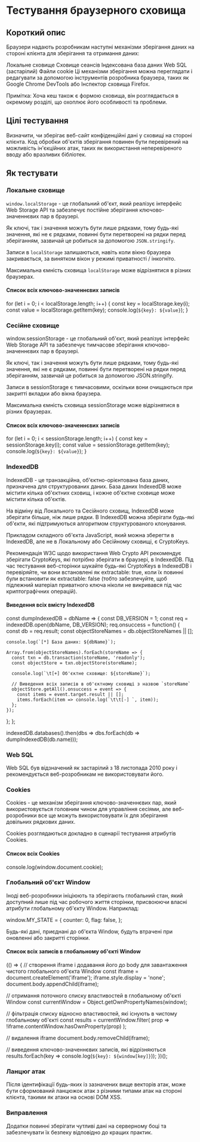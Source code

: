 # Тестування браузерного сховища

## Короткий опис

Браузери надають розробникам наступні механізми зберігання даних на стороні клієнта для зберігання та отримання даних:

Локальне сховище
Сховище сеансів
Індексована база даних
Web SQL (застарілий)
Файли cookie
Ці механізми зберігання можна переглядати і редагувати за допомогою інструментів розробника браузера, таких як Google Chrome DevTools або Інспектор сховища Firefox.

Примітка: Хоча кеш також є формою сховища, він розглядається в окремому розділі, що охоплює його особливості та проблеми.

## Цілі тестування

Визначити, чи зберігає веб-сайт конфіденційні дані у сховищі на стороні клієнта.
Код обробки об'єктів зберігання повинен бути перевірений на можливість ін'єкційних атак, таких як використання неперевіреного вводу або вразливих бібліотек.

## Як тестувати

### Локальне сховище
`window.localStorage` - це глобальний об'єкт, який реалізує інтерфейс Web Storage API та забезпечує постійне зберігання ключово-значеннєвих пар в браузері.

Як ключі, так і значення можуть бути лише рядками, тому будь-які значення, які не є рядками, повинні бути перетворені на рядки перед зберіганням, зазвичай це робиться за допомогою `JSON.stringify`.

Записи в `localStorage` залишаються, навіть коли вікно браузера закривається, за винятком вікон у режимі приватності / інкогніто.

Максимальна ємність сховища `localStorage` може відрізнятися в різних браузерах.

#### Список всіх ключово-значеннєвих записів
for (let i = 0; i < localStorage.length; i++) {
  const key = localStorage.key(i);
  const value = localStorage.getItem(key);
  console.log(`${key}: ${value}`);
}

### Сесійне сховище
window.sessionStorage - це глобальний об'єкт, який реалізує інтерфейс Web Storage API та забезпечує тимчасове зберігання ключово-значеннєвих пар в браузері.

Як ключі, так і значення можуть бути лише рядками, тому будь-які значення, які не є рядками, повинні бути перетворені на рядки перед зберіганням, зазвичай це робиться за допомогою JSON.stringify.

Записи в sessionStorage є тимчасовими, оскільки вони очищаються при закритті вкладки або вікна браузера.

Максимальна ємність сховища sessionStorage може відрізнятися в різних браузерах.

#### Список всіх ключово-значеннєвих записів

for (let i = 0; i < sessionStorage.length; i++) {
  const key = sessionStorage.key(i);
  const value = sessionStorage.getItem(key);
  console.log(`${key}: ${value}`);
}

### IndexedDB

IndexedDB - це транзакційна, об'єктно-орієнтована база даних, призначена для структурованих даних. База даних IndexedDB може містити кілька об'єктних сховищ, і кожне об'єктне сховище може містити кілька об'єктів.

На відміну від Локального та Сесійного сховищ, IndexedDB може зберігати більше, ніж лише рядки. В IndexedDB можна зберігати будь-які об'єкти, які підтримуються алгоритмом структурованого клонування.

Прикладом складного об'єкта JavaScript, який можна зберегти в IndexedDB, але не в Локальному або Сесійному сховищі, є CryptoKeys.

Рекомендація W3C щодо використання Web Crypto API рекомендує зберігати CryptoKeys, які потрібно зберігати в браузері, в IndexedDB. Під час тестування веб-сторінки шукайте будь-які CryptoKeys в IndexedDB і перевіряйте, чи вони встановлені як extractable: true, коли їх повинні були встановити як extractable: false (тобто забезпечуйте, щоб підлежний матеріал приватного ключа ніколи не викривався під час криптографічних операцій).

#### Виведення всіх вмісту IndexedDB

const dumpIndexedDB = dbName => {
  const DB_VERSION = 1;
  const req = indexedDB.open(dbName, DB_VERSION);
  req.onsuccess = function() {
    const db = req.result;
    const objectStoreNames = db.objectStoreNames || [];

    console.log(`[*] База даних: ${dbName}`);

    Array.from(objectStoreNames).forEach(storeName => {
      const txn = db.transaction(storeName, 'readonly');
      const objectStore = txn.objectStore(storeName);

      console.log(`\t[+] Об'єктне сховище: ${storeName}`);

      // Виведення всіх записів в об'єктному сховищі з назвою `storeName`
      objectStore.getAll().onsuccess = event => {
        const items = event.target.result || [];
        items.forEach(item => console.log(`\t\t[-] `, item));
      };
    });
  };
};

indexedDB.databases().then(dbs => dbs.forEach(db => dumpIndexedDB(db.name)));

### Web SQL

Web SQL був відзначений як застарілий з 18 листопада 2010 року і рекомендується веб-розробникам не використовувати його.

### Cookies

Cookies - це механізм зберігання ключово-значеннєвих пар, який використовується головним чином для управління сесіями, але веб-розробники все ще можуть використовувати їх для зберігання довільних рядкових даних.

Cookies розглядаються докладно в сценарії тестування атрибутів Cookies.

#### Список всіх Cookies

console.log(window.document.cookie);

### Глобальний об'єкт Window

Іноді веб-розробники ініціюють та зберігають глобальний стан, який доступний лише під час робочого життя сторінки, присвоюючи власні атрибути глобальному об'єкту Window. Наприклад:

window.MY_STATE = {
  counter: 0,
  flag: false,
};

Будь-які дані, приєднані до об'єкта Window, будуть втрачені при оновленні або закритті сторінки.

#### Список всіх записів в глобальному об'єкті Window

(() => {
  // створення iframe і додавання його до body для завантаження чистого глобального об'єкта Window
  const iframe = document.createElement('iframe');
  iframe.style.display = 'none';
  document.body.appendChild(iframe);

  // отримання поточного списку властивостей в глобальному об'єкті Window
  const currentWindow = Object.getOwnPropertyNames(window);

  // фільтрація списку відносно властивостей, які існують в чистому глобальному об'єкті
  const results = currentWindow.filter(
    prop => !iframe.contentWindow.hasOwnProperty(prop)
  );

  // видалення iframe
  document.body.removeChild(iframe);

  // виведення ключово-значеннєвих записів, які відрізняються
  results.forEach(key => console.log(`${key}: ${window[key]}`));
})();

### Ланцюг атак

Після ідентифікації будь-яких із зазначених вище векторів атак, може бути сформований ланцюжок атак з різними типами атак на стороні клієнта, такими як атаки на основі DOM XSS.

### Виправлення

Додатки повинні зберігати чутливі дані на серверному боці та забезпечувати їх безпеку відповідно до кращих практик.